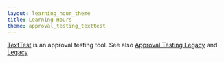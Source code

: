 ```yaml
---
layout: learning_hour_theme
title: Learning Hours
theme: approval_testing_texttest
---
```


[TextTest](http://texttest.org) is an approval testing tool. See also [Approval Testing Legacy](/learning_hours/approval_testing_legacy.html) and [Legacy](/learning_hours/legacy.html)
